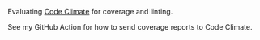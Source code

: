 Evaluating [Code Climate](https://codeclimate.com/) for coverage and linting.

See my GitHub Action for how to send coverage reports to Code Climate.
